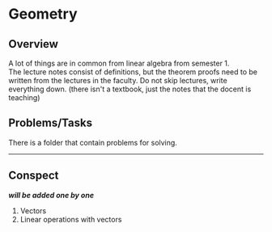 # Geometry

## Overview

A lot of things are in common from linear algebra from semester 1. \
The lecture notes consist of definitions, but the theorem proofs need to be written from the lectures in the faculty. Do not skip lectures, write everything down. (there isn't a textbook, just the notes that the docent is teaching) 

## Problems/Tasks

There is a folder that contain problems for solving.

---

## Conspect
***will be added one by one***

1. Vectors
2. Linear operations with vectors
